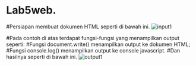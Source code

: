 # Lab5web.
#Persiapan membuat dokumen HTML seperti di bawah ini.
![input1](https://user-images.githubusercontent.com/56245966/116256228-32dd4c80-a79d-11eb-8dd1-b65feb0824b8.png)

#Pada contoh di atas terdapat fungsi-fungsi yang menampilkan output seperti:
#Fungsi document.write() menampilkan output ke dokumen HTML;
#Fungsi console.log() menampilkan output ke console javascript.
#Dan hasilnya seperti di bawah ini.
![output1](https://user-images.githubusercontent.com/56245966/116256856-c0b93780-a79d-11eb-85ab-5b713b580290.png)
